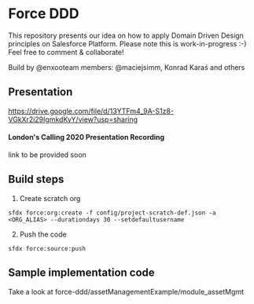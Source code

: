 # Force DDD

This repository presents our idea on how to apply Domain Driven Design principles on Salesforce Platform.
Please note this is work-in-progress :-)
Feel free to comment & collaborate!

Build by @enxooteam members:
@maciejsimm, Konrad Karaś and others

## Presentation

https://drive.google.com/file/d/13YTFm4_9A-S1z8-VGkXr2i29IgmkdKyY/view?usp=sharing

#### London's Calling 2020 Presentation Recording

link to be provided soon

## Build steps

1. Create scratch org

`sfdx force:org:create -f config/project-scratch-def.json -a <ORG_ALIAS> --durationdays 30 --setdefaultusername`

2. Push the code

`sfdx force:source:push`

## Sample implementation code

Take a look at force-ddd/assetManagementExample/module_assetMgmt